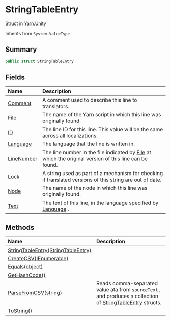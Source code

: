 # StringTableEntry

Struct in [Yarn.Unity](/api/csharp/yarn.unity.md)

Inherits from `System.ValueType`

## Summary



```csharp
public struct StringTableEntry
```

## Fields

|Name|Description|
|:---|:---|
|[Comment](/api/csharp/yarn.unity.stringtableentry.comment.md)|A comment used to describe this line to translators.|
|[File](/api/csharp/yarn.unity.stringtableentry.file.md)|The name of the Yarn script in which this line was originally found.|
|[ID](/api/csharp/yarn.unity.stringtableentry.id.md)|The line ID for this line. This value will be the same across all localizations.|
|[Language](/api/csharp/yarn.unity.stringtableentry.language.md)|The language that the line is written in.|
|[LineNumber](/api/csharp/yarn.unity.stringtableentry.linenumber.md)|The line number in the file indicated by  <a href="yarn.unity.stringtableentry.file.md">File</a>  at which the original version of this line can be found.|
|[Lock](/api/csharp/yarn.unity.stringtableentry.lock.md)|A string used as part of a mechanism for checking if translated versions of this string are out of date.|
|[Node](/api/csharp/yarn.unity.stringtableentry.node.md)|The name of the node in which this line was originally found.|
|[Text](/api/csharp/yarn.unity.stringtableentry.text.md)|The text of this line, in the language specified by  <a href="yarn.unity.stringtableentry.language.md">Language</a> .|

## Methods

|Name|Description|
|:---|:---|
|[StringTableEntry(StringTableEntry)](/api/csharp/yarn.unity.stringtableentry..ctor.md)||
|[CreateCSV(IEnumerable<StringTableEntry>)](/api/csharp/yarn.unity.stringtableentry.createcsv.md)||
|[Equals(object)](/api/csharp/yarn.unity.stringtableentry.equals.md)||
|[GetHashCode()](/api/csharp/yarn.unity.stringtableentry.gethashcode.md)||
|[ParseFromCSV(string)](/api/csharp/yarn.unity.stringtableentry.parsefromcsv.md)|Reads comma-separated value ata from  <code>sourceText</code> , and produces a collection of  <a href="yarn.unity.stringtableentry.md">StringTableEntry</a>  structs.|
|[ToString()](/api/csharp/yarn.unity.stringtableentry.tostring.md)||

